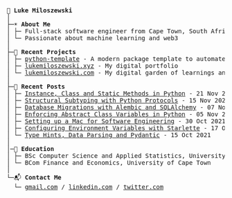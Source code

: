 <pre>
💾 <b>Luke Miloszewski</b>
│
├─☀️ <b>About Me</b>
│ ├─ Full-stack software engineer from Cape Town, South Africa
│ └─ Passionate about machine learning and web3
│
├─🎸 <b>Recent Projects</b>
│ ├─ <a href="https://github.com/lukemiloszewski/python-template">python-template</a> - A modern package template to automate python development
│ ├─ <a href="https://www.lukemiloszewski.xyz">lukemiloszewski.xyz</a> - My digital portfolio
│ └─ <a href="https://www.lukemiloszewski.com">lukemiloszewski.com</a> - My digital garden of learnings and thoughts
│
├─📝 <b>Recent Posts</b>
│ ├─ <a href="https://www.lukemiloszewski.com/blog/instance-class-static-methods">Instance, Class and Static Methods in Python</a> - 21 Nov 2021
│ ├─ <a href="https://www.lukemiloszewski.com/blog/python-protocols">Structural Subtyping with Python Protocols</a> - 15 Nov 2021
│ ├─ <a href="https://www.lukemiloszewski.com/blog/database-migrations-with-alembic">Database Migrations with Alembic and SQLAlchemy</a> - 07 Nov 2021
│ ├─ <a href="https://www.lukemiloszewski.com/blog/abstract-class-variables">Enforcing Abstract Class Variables in Python</a> - 05 Nov 2021
│ ├─ <a href="https://www.lukemiloszewski.com/blog/setting-up-a-macbook">Setting up a Mac for Software Engineering</a> - 30 Oct 2021
│ ├─ <a href="https://www.lukemiloszewski.com/blog/starlette-env-configuration">Configuring Environment Variables with Starlette</a> - 17 Oct 2021
│ └─ <a href="https://www.lukemiloszewski.com/blog/pydantic-data-validation">Type Hints, Data Parsing and Pydantic</a> - 15 Oct 2021
│
│─🍎 <b>Education</b>  
│ ├─ BSc Computer Science and Applied Statistics, University of Cape Town
│ └─ BCom Finance and Economics, University of Cape Town
│
└─📬 <b>Contact Me</b>  
  └─ <a href="mailto:lukemiloszewski@gmail.com">gmail.com</a> / <a href="https://linkedin.com/in/lukemiloszewski">linkedin.com</a> / <a href="https://twitter.com/lukemiloszewski">twitter.com</a>
</pre>
